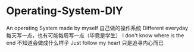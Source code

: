 # Operating-System-DIY
An operating System made by myself
自己做的操作系统
Different everyday
每天写一点，也有可能每周写一点（毕竟是学生）
I don't know where is the end
不知道会做成什么样子
Just follow my heart
只是追寻内心而已
